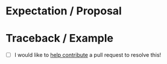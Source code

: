 <!-- Thanks for submitting an issue! Please describe the issue. -->

# Expectation / Proposal

# Traceback / Example

- [ ] I would like to [help contribute](https://PrefectHQ.github.io/prefect-dbt/#contributing) a pull request to resolve this!
